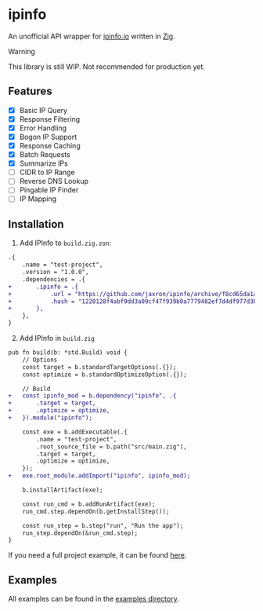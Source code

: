 # ipinfo

An unofficial API wrapper for [ipinfo.io](https://ipinfo.io) written in [Zig](https://ziglang.org/). 

> [!WARNING]
> This library is still WIP. Not recommended for production yet.

## Features

- [X] Basic IP Query
- [X] Response Filtering
- [X] Error Handling
- [X] Bogon IP Support
- [X] Response Caching
- [X] Batch Requests
- [X] Summarize IPs
- [ ] CIDR to IP Range
- [ ] Reverse DNS Lookup
- [ ] Pingable IP Finder
- [ ] IP Mapping

## Installation

1. Add IPInfo to `build.zig.zon`:

```diff
.{
    .name = "test-project",
    .version = "1.0.0",
    .dependencies = .{
+       .ipinfo = .{
+           .url = "https://github.com/jaxron/ipinfo/archive/f8cd65da1a2c089d338dfcefc6cede2df9d577f3.tar.gz",
+           .hash = "1220128f4abf9dd3a09cf47f939b0a7779482ef7d4df977d3b9610b94c0728cb4e77",
+       },
    },
}
```

2. Add IPInfo in `build.zig`

```diff
pub fn build(b: *std.Build) void {
    // Options
    const target = b.standardTargetOptions(.{});
    const optimize = b.standardOptimizeOption(.{});

    // Build
+   const ipinfo_mod = b.dependency("ipinfo", .{
+       .target = target,
+       .optimize = optimize,
+   }).module("ipinfo");

    const exe = b.addExecutable(.{
        .name = "test-project",
        .root_source_file = b.path("src/main.zig"),
        .target = target,
        .optimize = optimize,
    });
+   exe.root_module.addImport("ipinfo", ipinfo_mod);

    b.installArtifact(exe);

    const run_cmd = b.addRunArtifact(exe);
    run_cmd.step.dependOn(b.getInstallStep());

    const run_step = b.step("run", "Run the app");
    run_step.dependOn(&run_cmd.step);
}
```

If you need a full project example, it can be found [here](https://github.com/jaxron/test-project/tree/ipinfo).

## Examples

All examples can be found in the [examples directory](https://github.com/jaxron/ipinfo/tree/master/examples).